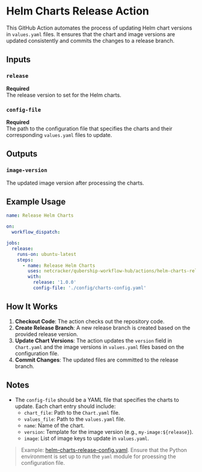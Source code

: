 # Helm Charts Release Action

This GitHub Action automates the process of updating Helm chart versions in `values.yaml` files. It ensures that the chart and image versions are updated consistently and commits the changes to a release branch.

## Inputs

### `release`

**Required**  
The release version to set for the Helm charts.

### `config-file`

**Required**  
The path to the configuration file that specifies the charts and their corresponding `values.yaml` files to update.

## Outputs

### `image-version`

The updated image version after processing the charts.

## Example Usage

```yaml
name: Release Helm Charts

on:
  workflow_dispatch:

jobs:
  release:
    runs-on: ubuntu-latest
    steps:
      - name: Release Helm Charts
        uses: netcracker/qubership-workflow-hub/actions/helm-charts-release@v1.0.0
        with:
          release: '1.0.0'
          config-file: './config/charts-config.yaml'
```

## How It Works

1. **Checkout Code**: The action checks out the repository code.
2. **Create Release Branch**: A new release branch is created based on the provided release version.
3. **Update Chart Versions**: The action updates the `version` field in `Chart.yaml` and the image versions in `values.yaml` files based on the configuration file.
4. **Commit Changes**: The updated files are committed to the release branch.

## Notes

- The `config-file` should be a YAML file that specifies the charts to update. Each chart entry should include:
  - `chart_file`: Path to the `Chart.yaml` file.
  - `values_file`: Path to the `values.yaml` file.
  - `name`: Name of the chart.
  - `version`: Template for the image version (e.g., `my-image:${release}`).
  - `image`: List of image keys to update in `values.yaml`.

> Example: [helm-charts-release-config.yaml](./helm-charts-release-config.yaml).
Ensure that the Python environment is set up to run the `yaml` module for proessing the configuration file.
